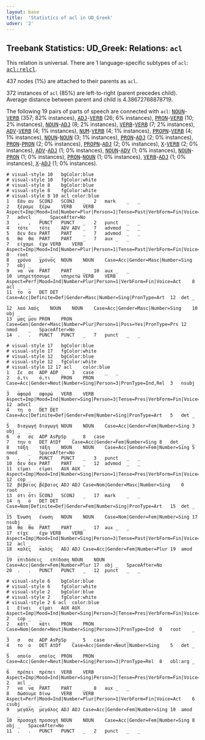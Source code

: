 ```yaml
---
layout: base
title:  'Statistics of acl in UD_Greek'
udver: '2'
---
```


## Treebank Statistics: UD_Greek: Relations: `acl`

This relation is universal.
There are 1 language-specific subtypes of `acl`: <tt><a href="el-dep-acl-relcl.html">acl:relcl</a></tt>.

437 nodes (1%) are attached to their parents as `acl`.

372 instances of `acl` (85%) are left-to-right (parent precedes child).
Average distance between parent and child is 4.38672768878719.

The following 19 pairs of parts of speech are connected with `acl`: <tt><a href="el-pos-NOUN.html">NOUN</a></tt>-<tt><a href="el-pos-VERB.html">VERB</a></tt> (357; 82% instances), <tt><a href="el-pos-ADJ.html">ADJ</a></tt>-<tt><a href="el-pos-VERB.html">VERB</a></tt> (26; 6% instances), <tt><a href="el-pos-PRON.html">PRON</a></tt>-<tt><a href="el-pos-VERB.html">VERB</a></tt> (10; 2% instances), <tt><a href="el-pos-NOUN.html">NOUN</a></tt>-<tt><a href="el-pos-ADJ.html">ADJ</a></tt> (8; 2% instances), <tt><a href="el-pos-VERB.html">VERB</a></tt>-<tt><a href="el-pos-VERB.html">VERB</a></tt> (7; 2% instances), <tt><a href="el-pos-ADV.html">ADV</a></tt>-<tt><a href="el-pos-VERB.html">VERB</a></tt> (4; 1% instances), <tt><a href="el-pos-NUM.html">NUM</a></tt>-<tt><a href="el-pos-VERB.html">VERB</a></tt> (4; 1% instances), <tt><a href="el-pos-PROPN.html">PROPN</a></tt>-<tt><a href="el-pos-VERB.html">VERB</a></tt> (4; 1% instances), <tt><a href="el-pos-NOUN.html">NOUN</a></tt>-<tt><a href="el-pos-NOUN.html">NOUN</a></tt> (3; 1% instances), <tt><a href="el-pos-PRON.html">PRON</a></tt>-<tt><a href="el-pos-ADJ.html">ADJ</a></tt> (2; 0% instances), <tt><a href="el-pos-PRON.html">PRON</a></tt>-<tt><a href="el-pos-PRON.html">PRON</a></tt> (2; 0% instances), <tt><a href="el-pos-PROPN.html">PROPN</a></tt>-<tt><a href="el-pos-ADJ.html">ADJ</a></tt> (2; 0% instances), <tt><a href="el-pos-X.html">X</a></tt>-<tt><a href="el-pos-VERB.html">VERB</a></tt> (2; 0% instances), <tt><a href="el-pos-ADV.html">ADV</a></tt>-<tt><a href="el-pos-ADJ.html">ADJ</a></tt> (1; 0% instances), <tt><a href="el-pos-NOUN.html">NOUN</a></tt>-<tt><a href="el-pos-ADV.html">ADV</a></tt> (1; 0% instances), <tt><a href="el-pos-NOUN.html">NOUN</a></tt>-<tt><a href="el-pos-PRON.html">PRON</a></tt> (1; 0% instances), <tt><a href="el-pos-PRON.html">PRON</a></tt>-<tt><a href="el-pos-NOUN.html">NOUN</a></tt> (1; 0% instances), <tt><a href="el-pos-VERB.html">VERB</a></tt>-<tt><a href="el-pos-ADJ.html">ADJ</a></tt> (1; 0% instances), <tt><a href="el-pos-X.html">X</a></tt>-<tt><a href="el-pos-ADJ.html">ADJ</a></tt> (1; 0% instances).


~~~ conllu
# visual-style 10	bgColor:blue
# visual-style 10	fgColor:white
# visual-style 8	bgColor:blue
# visual-style 8	fgColor:white
# visual-style 8 10 acl	color:blue
1	Εάν	αν	SCONJ	SCONJ	_	2	mark	_	_
2	ξέραμε	ξέρω	VERB	VERB	Aspect=Imp|Mood=Ind|Number=Plur|Person=1|Tense=Past|VerbForm=Fin|Voice=Act	7	advcl	_	SpaceAfter=No
3	,	,	PUNCT	PUNCT	_	2	punct	_	_
4	τότε	τότε	ADV	ADV	_	7	advmod	_	_
5	δεν	δεν	PART	PART	_	7	advmod	_	_
6	θα	θα	PART	PART	_	7	aux	_	_
7	είχαμε	έχω	VERB	VERB	Aspect=Imp|Mood=Ind|Number=Plur|Person=1|Tense=Past|VerbForm=Fin|Voice=Act	0	root	_	_
8	χρόνο	χρόνος	NOUN	NOUN	Case=Acc|Gender=Masc|Number=Sing	7	obj	_	_
9	να	να	PART	PART	_	10	aux	_	_
10	υπηρετήσουμε	υπηρετώ	VERB	VERB	Aspect=Perf|Mood=Ind|Number=Plur|Person=1|VerbForm=Fin|Voice=Act	8	acl	_	_
11	το	ο	DET	DET	Case=Acc|Definite=Def|Gender=Masc|Number=Sing|PronType=Art	12	det	_	_
12	λαό	λαός	NOUN	NOUN	Case=Acc|Gender=Masc|Number=Sing	10	obj	_	_
13	μας	μου	PRON	PRON	Case=Gen|Gender=Masc|Number=Plur|Person=1|Poss=Yes|PronType=Prs	12	nmod	_	SpaceAfter=No
14	.	.	PUNCT	PUNCT	_	7	punct	_	_

~~~


~~~ conllu
# visual-style 17	bgColor:blue
# visual-style 17	fgColor:white
# visual-style 12	bgColor:blue
# visual-style 12	fgColor:white
# visual-style 12 17 acl	color:blue
1	Σε	σε	ADP	ADP	_	3	case	_	_
2	ό,τι	ό,τι	PRON	PRON	Case=Acc|Gender=Neut|Number=Sing|Person=3|PronType=Ind,Rel	3	nsubj	_	_
3	αφορά	αφορώ	VERB	VERB	Aspect=Imp|Mood=Ind|Number=Sing|Person=3|Tense=Pres|VerbForm=Fin|Voice=Act	12	advcl	_	_
4	τη	ο	DET	DET	Case=Acc|Definite=Def|Gender=Fem|Number=Sing|PronType=Art	5	det	_	_
5	διαγωγή	διαγωγή	NOUN	NOUN	Case=Acc|Gender=Fem|Number=Sing	3	obj	_	_
6	σ	σε	ADP	AsPpSp	_	8	case	_	_
7	την	ο	DET	AtDf	Case=Acc|Gender=Fem|Number=Sing	8	det	_	_
8	τάξη	τάξη	NOUN	NOUN	Case=Acc|Gender=Fem|Number=Sing	5	nmod	_	SpaceAfter=No
9	,	,	PUNCT	PUNCT	_	3	punct	_	_
10	δεν	δεν	PART	PART	_	12	advmod	_	_
11	είμαι	είμαι	AUX	AUX	Aspect=Imp|Mood=Ind|Number=Sing|Person=1|Tense=Pres|VerbForm=Fin|Voice=Pass	12	cop	_	_
12	βέβαιος	βέβαιος	ADJ	ADJ	Case=Nom|Gender=Masc|Number=Sing	0	root	_	_
13	ότι	ότι	SCONJ	SCONJ	_	17	mark	_	_
14	η	ο	DET	DET	Case=Nom|Definite=Def|Gender=Fem|Number=Sing|PronType=Art	15	det	_	_
15	Ένωση	ένωση	NOUN	NOUN	Case=Nom|Gender=Fem|Number=Sing	17	nsubj	_	_
16	θα	θα	PART	PART	_	17	aux	_	_
17	είχε	έχω	VERB	VERB	Aspect=Imp|Mood=Ind|Number=Sing|Person=3|Tense=Past|VerbForm=Fin|Voice=Act	12	acl	_	_
18	καλές	καλός	ADJ	ADJ	Case=Acc|Gender=Fem|Number=Plur	19	amod	_	_
19	επιδόσεις	επίδοση	NOUN	NOUN	Case=Acc|Gender=Fem|Number=Plur	17	obj	_	SpaceAfter=No
20	.	.	PUNCT	PUNCT	_	12	punct	_	_

~~~


~~~ conllu
# visual-style 6	bgColor:blue
# visual-style 6	fgColor:white
# visual-style 2	bgColor:blue
# visual-style 2	fgColor:white
# visual-style 2 6 acl	color:blue
1	Είναι	είμαι	AUX	AUX	Aspect=Imp|Mood=Ind|Number=Sing|Person=3|Tense=Pres|VerbForm=Fin|Voice=Pass	2	cop	_	_
2	κάτι	κάτι	PRON	PRON	Case=Nom|Gender=Neut|Number=Sing|Person=3|PronType=Ind	0	root	_	_
3	σ	σε	ADP	AsPpSp	_	5	case	_	_
4	το	ο	DET	AtDf	Case=Acc|Gender=Neut|Number=Sing	5	det	_	_
5	οποίο	οποίος	PRON	PRON	Case=Acc|Gender=Neut|Number=Sing|Person=3|PronType=Rel	8	obl:arg	_	_
6	πρέπει	πρέπει	VERB	VERB	Aspect=Imp|Mood=Ind|Number=Sing|Person=3|Tense=Pres|VerbForm=Fin|Voice=Act	2	acl	_	_
7	να	να	PART	PART	_	8	aux	_	_
8	δώσουμε	δίνω	VERB	VERB	Aspect=Perf|Mood=Ind|Number=Plur|Person=1|VerbForm=Fin|Voice=Act	6	csubj	_	_
9	μεγάλη	μεγάλος	ADJ	ADJ	Case=Acc|Gender=Fem|Number=Sing	10	amod	_	_
10	προσοχή	προσοχή	NOUN	NOUN	Case=Acc|Gender=Fem|Number=Sing	8	obj	_	SpaceAfter=No
11	.	.	PUNCT	PUNCT	_	2	punct	_	_

~~~


